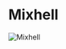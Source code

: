 # Mixhell

![Mixhell](http://assets.farmhouse.co/publishing/1-shoot-it-yourself/images/mixhell-1.jpg)
